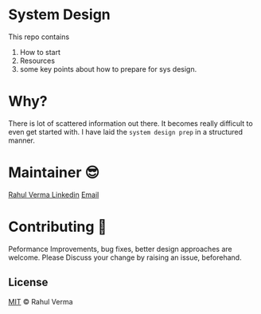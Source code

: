 # System Design 

This repo contains
1. How to start
2. Resources
3. some key points about how to prepare for sys design.

# Why?

There is lot of scattered information out there. It becomes really difficult to even get started with. I have laid the ```system design prep```
in a structured manner.

# Maintainer :sunglasses:

[Rahul Verma Linkedin](https://www.linkedin.com/in/rahul-verma-8aa59b116/)
[Email](rv404674@gmail.com)

# Contributing :beers:

Peformance Improvements, bug fixes, better design approaches are welcome. Please Discuss your change by raising an issue, beforehand.

## License

[MIT](LICENSE) © Rahul Verma